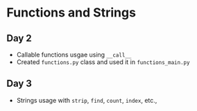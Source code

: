 # Functions and Strings

## Day 2
- Callable functions usgae using `__call__`
- Created `functions.py` class and used it in `functions_main.py`

## Day 3
- Strings usage with `strip`, `find`, `count`, `index`, etc.,

